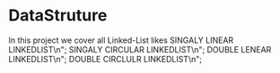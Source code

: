 # DataStruture
In this project we cover all Linked-List likes
 SINGALY LINEAR LINKEDLIST\n";
 SINGALY CIRCULAR LINKEDLIST\n";
 DOUBLE LENEAR LINKEDLIST\n";
 DOUBLE CIRCLULR LINKEDLIST\n";
        
